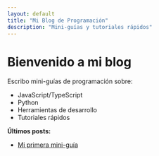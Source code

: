 ```yaml
---
layout: default
title: "Mi Blog de Programación"
description: "Mini-guías y tutoriales rápidos"
---
```


# Bienvenido a mi blog

Escribo mini-guías de programación sobre:

- JavaScript/TypeScript
- Python
- Herramientas de desarrollo
- Tutoriales rápidos

**Últimos posts:**
- [Mi primera mini-guía](/2024/01/01/mi-primer-post.html)